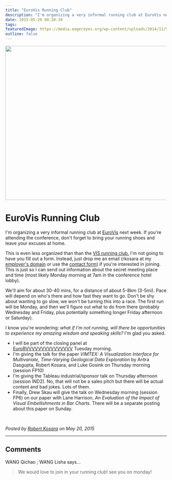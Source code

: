 ```yaml
---
title: "EuroVis Running Club"
description: "I'm organizing a very informal running club at EuroVis next week. If you're attending the conference, don't forget to bring your running shoes and leave your excuses at home."
date: 2015-05-20 08:20:39
tags: 
featuredImage: https://media.eagereyes.org/wp-content/uploads/2014/11/VIS-Social-Run.jpg
outline: false
---
```


<p align="center"><img src="https://media.eagereyes.org/wp-content/uploads/2014/11/VIS-Social-Run.jpg" alt="" width="640" height="480" /></p>

# EuroVis Running Club

I'm organizing a very informal running club at <a href="http://www.eurovis2015.it/">EuroVis</a> next week. If you're attending the conference, don't forget to bring your running shoes and leave your excuses at home.

This is even less organized than than the <a href="https://eagereyes.org/blog/2014/vis-2014-monday">VIS running club.</a> I'm not going to have you fill out a form. Instead, just drop me an email (rkosara at my <a href="http://tableau.com/">employer's domain</a> or use the <a href="https://eagereyes.org/contact">contact form</a>) if you're interested in joining. This is just so I can send out information about the secret meeting place and time (most likely Monday morning at 7am in the conference hotel lobby).

We'll aim for about 30-40 mins, for a distance of about 5-8km (3-5mi). Pace will depend on who's there and how fast they want to go. Don't be shy about wanting to go slow, we won't be turning this into a race. The first run will be Monday, and then we'll figure out what to do from there (probably Wednesday and Friday, plus potentially something longer Friday afternoon or Saturday).

I know you're wondering: <em>what if I'm not running, will there be opportunities to experience my amazing wisdom and speaking skills?</em> I'm glad you asked.

<ul>
    <li>I will be part of the closing panel at <a href="http://www.eurorvvv.org/program/">EuroRVVVVVVVVVVVVVVV</a> Tuesday morning.</li>
    <li>I'm giving the talk for the paper <i>VIMTEX: A Visualization Interface for Multivariate, Time-Varying Geological Data Exploration</i> by Aritra Dasgupta, Robert Kosara, and Luke Gosink on Thursday morning (session FP10)</li>
    <li>I'm giving the Tableau industrial/sponsor talk on Thursday afternoon (session IND2). No, that will not be a sales pitch but there will be actual content and bad jokes. Lots of them.</li>
    <li>Finally, Drew Skau will give the talk on Wednesday morning (session FP6) on our paper with Lane Harrison, <i>An Evaluation of the Impact of Visual Embellishments in Bar Charts</i>. There will be a separate posting about this paper on Sunday.</li>
</ul>

&nbsp;


_Posted by <a href="/about">Robert Kosara</a> on May 20, 2015_


<aside class="comments">

---
## Comments

WANG Qichao ; WANG Lisha says…
>	We would love to join in your running club! see you on monday!

</aside>


